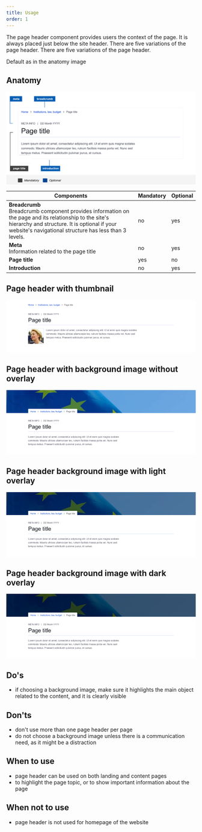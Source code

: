 ```yaml
---
title: Usage
order: 1
---
```

The page header component provides users the context of the page. It is always placed just below the site header. There are five variations of the page header. There are five variations of the page header.

Default as in the anatomy image

## Anatomy

![](/cms-images/eu_core_page_header.png)

| Components                                                                                                                                                                                                            | Mandatory | Optional |
| --------------------------------------------------------------------------------------------------------------------------------------------------------------------------------------------------------------------- | --------- | -------- |
| **Breadcrumb**<br />Breadcrumb component provides information on the page and its relationship to the site's hierarchy and structure. It is optional if your website's navigational structure has less than 3 levels. | no        | yes      |
| **Meta**<br />Information related to the page title                                                                                                                                                                   | no        | yes      |
| **Page title**                                                                                                                                                                                                        | yes       | no       |
| **Introduction**                                                                                                                                                                                                      | no        | yes      |

## Page header with thumbnail

![](/cms-images/eu_ph_c_thumb_l_734px.png)

## Page header with background image without overlay

![](/cms-images/eu_ph_c_image_l_734px.png)

## Page header background image with light overlay

![](/cms-images/eu_ph_c_light_l_734px.png)

## Page header background image with dark overlay

![](/cms-images/eu_ph_c_dark_l_734px.png)

## Do's

- if choosing a background image, make sure it highlights the main object related to the content, and it is clearly visible

## Don'ts

- don't use more than one page header per page
- do not choose a background image unless there is a communication need, as it might be a distraction

## When to use

- page header can be used on both landing and content pages
- to highlight the page topic, or to show important information about the page

## When not to use

- page header is not used for homepage of the website
